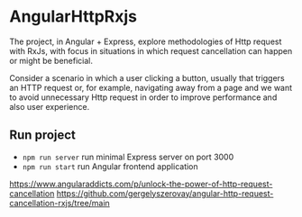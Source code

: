 # AngularHttpRxjs

The project, in Angular + Express, explore methodologies of Http request with RxJs, 
with focus in situations in which request cancellation can happen or might be beneficial.

Consider a scenario in which a user clicking a button, usually
that triggers an HTTP request or, for example, navigating away from a page 
and we want to avoid unnecessary Http request in order to improve performance and also user experience.

## Run project

- `npm run server` run minimal Express server on port 3000
- `npm run start` run Angular frontend application


https://www.angularaddicts.com/p/unlock-the-power-of-http-request-cancellation
https://github.com/gergelyszerovay/angular-http-request-cancellation-rxjs/tree/main
